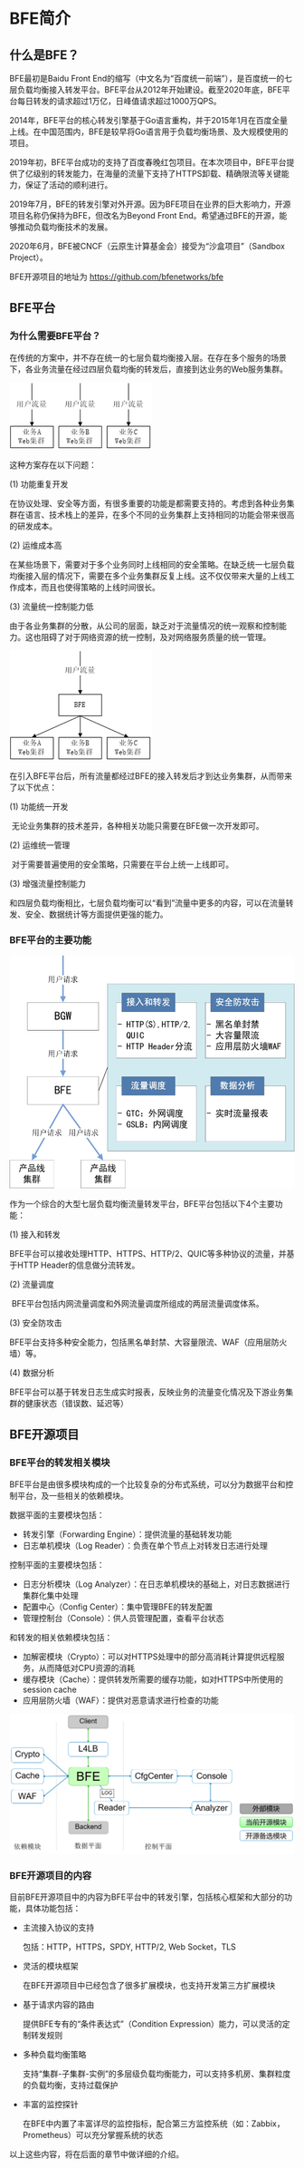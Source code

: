 # BFE简介

## 什么是BFE？

BFE最初是Baidu Front End的缩写（中文名为“百度统一前端”），是百度统一的七层负载均衡接入转发平台。BFE平台从2012年开始建设。截至2020年底，BFE平台每日转发的请求超过1万亿，日峰值请求超过1000万QPS。

2014年，BFE平台的核心转发引擎基于Go语言重构，并于2015年1月在百度全量上线。在中国范围内，BFE是较早将Go语言用于负载均衡场景、及大规模使用的项目。

2019年初，BFE平台成功的支持了百度春晚红包项目。在本次项目中，BFE平台提供了亿级别的转发能力，在海量的流量下支持了HTTPS卸载、精确限流等关键能力，保证了活动的顺利进行。

2019年7月，BFE的转发引擎对外开源。因为BFE项目在业界的巨大影响力，开源项目名称仍保持为BFE，但改名为Beyond Front End。希望通过BFE的开源，能够推动负载均衡技术的发展。

2020年6月，BFE被CNCF（云原生计算基金会）接受为“沙盒项目”（Sandbox Project）。

BFE开源项目的地址为 https://github.com/bfenetworks/bfe

## BFE平台

### 为什么需要BFE平台？

在传统的方案中，并不存在统一的七层负载均衡接入层。在存在多个服务的场景下，各业务流量在经过四层负载均衡的转发后，直接到达业务的Web服务集群。

![Before BFE Deploy](./before_bfe_deploy.png)

这种方案存在以下问题：

(1) 功能重复开发

​        在协议处理、安全等方面，有很多重要的功能是都需要支持的。考虑到各种业务集群在语言、技术栈上的差异，在多个不同的业务集群上支持相同的功能会带来很高的研发成本。

(2) 运维成本高

​        在某些场景下，需要对于多个业务同时上线相同的安全策略。在缺乏统一七层负载均衡接入层的情况下，需要在多个业务集群反复上线。这不仅仅带来大量的上线工作成本，而且也使得策略的上线时间很长。

(3) 流量统一控制能力低

​       由于各业务集群的分散，从公司的层面，缺乏对于流量情况的统一观察和控制能力。这也阻碍了对于网络资源的统一控制，及对网络服务质量的统一管理。

![After BFE Deploy](./after_bfe_deploy.png)



在引入BFE平台后，所有流量都经过BFE的接入转发后才到达业务集群，从而带来了以下优点：

(1) 功能统一开发

​       无论业务集群的技术差异，各种相关功能只需要在BFE做一次开发即可。

(2) 运维统一管理

​       对于需要普遍使用的安全策略，只需要在平台上统一上线即可。

(3) 增强流量控制能力

​       和四层负载均衡相比，七层负载均衡可以“看到”流量中更多的内容，可以在流量转发、安全、数据统计等方面提供更强的能力。

### BFE平台的主要功能

![Features of BFE Platform](./bfe_platform_feature.png)

作为一个综合的大型七层负载均衡流量转发平台，BFE平台包括以下4个主要功能：

(1) 接入和转发

​     BFE平台可以接收处理HTTP、HTTPS、HTTP/2、QUIC等多种协议的流量，并基于HTTP Header的信息做分流转发。

(2) 流量调度

​     BFE平台包括内网流量调度和外网流量调度所组成的两层流量调度体系。

(3) 安全防攻击

​     BFE平台支持多种安全能力，包括黑名单封禁、大容量限流、WAF（应用层防火墙）等。

(4) 数据分析

​      BFE平台可以基于转发日志生成实时报表，反映业务的流量变化情况及下游业务集群的健康状态（错误数、延迟等）

## BFE开源项目

### BFE平台的转发相关模块

BFE平台是由很多模块构成的一个比较复杂的分布式系统，可以分为数据平台和控制平台，及一些相关的依赖模块。

数据平面的主要模块包括：

+ 转发引擎（Forwarding Engine）：提供流量的基础转发功能
+ 日志单机模块（Log Reader）：负责在单个节点上对转发日志进行处理

控制平面的主要模块包括：

+ 日志分析模块（Log Analyzer）：在日志单机模块的基础上，对日志数据进行集群化集中处理
+ 配置中心（Config Center）：集中管理BFE的转发配置
+ 管理控制台（Console）：供人员管理配置，查看平台状态

和转发的相关依赖模块包括：

+ 加解密模块（Crypto）：可以对HTTPS处理中的部分高消耗计算提供远程服务，从而降低对CPU资源的消耗
+ 缓存模块（Cache）：提供转发所需要的缓存功能，如对HTTPS中所使用的session cache
+ 应用层防火墙（WAF）：提供对恶意请求进行检查的功能

![BFE Opensource overview](./bfe_opensource_overview.png)

### BFE开源项目的内容

目前BFE开源项目中的内容为BFE平台中的转发引擎，包括核心框架和大部分的功能，具体功能包括：

+ 主流接入协议的支持

  包括：HTTP，HTTPS，SPDY, HTTP/2, Web Socket，TLS

+ 灵活的模块框架

  在BFE开源项目中已经包含了很多扩展模块，也支持开发第三方扩展模块

+ 基于请求内容的路由

  提供BFE专有的“条件表达式”（Condition Expression）能力，可以灵活的定制转发规则

+ 多种负载均衡策略
  
  支持“集群-子集群-实例”的多层级负载均衡能力，可以支持多机房、集群粒度的负载均衡，支持过载保护

+ 丰富的监控探针
  
  在BFE中内置了丰富详尽的监控指标，配合第三方监控系统（如：Zabbix，Prometheus）可以充分掌握系统的状态


以上这些内容，将在后面的章节中做详细的介绍。

  

  

  

  


